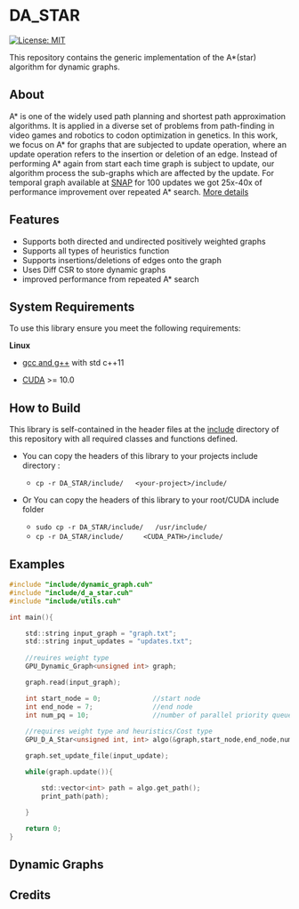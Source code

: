 # DA_STAR

[![License: MIT](https://img.shields.io/badge/License-MIT-yellow.svg)](https://opensource.org/licenses/MIT)

This repository contains the generic implementation of the A*(star) algorithm for dynamic graphs.

## About
A\* is one of the widely used path planning and shortest path approximation algorithms. It is applied in a diverse set of problems from path-finding in video games and robotics to codon optimization in genetics. In this work, we focus on A\* for graphs that are subjected to update operation, where an update operation refers to the insertion or
deletion of an edge. Instead of performing A\* again from start each time graph is subject to update, our algorithm process the sub-graphs which are affected by the update. For temporal graph available at [SNAP](http://snap.stanford.edu/data.)
for 100 updates we got 25x-40x of performance improvement over repeated A* search. [More details](#dynamic-graphs)


## Features
- Supports both directed and undirected positively weighted graphs 
- Supports all types of heuristics function 
- Supports insertions/deletions of edges onto the graph
- Uses Diff CSR to store dynamic graphs
- improved performance from repeated A* search

## System Requirements

To use this library ensure you meet the following requirements:

**Linux**

* [gcc and g++](https://gcc.gnu.org/)  with std c++11

* [CUDA](https://developer.nvidia.com/cuda-toolkit) >= 10.0

## How to Build
This library is self-contained in the header files at the [include](https://github.com/lkoshale/DA_STAR/tree/master/include) directory of this repository with all required classes and functions defined.

- You can copy the headers of this library to your projects include directory :
    - ```cp -r DA_STAR/include/   <your-project>/include/```

- Or You can copy the headers of this library to your root/CUDA include folder

    - ```sudo cp -r DA_STAR/include/   /usr/include/```
    - ```cp -r DA_STAR/include/     <CUDA_PATH>/include/```

## Examples
```c
#include "include/dynamic_graph.cuh"
#include "include/d_a_star.cuh"
#include "include/utils.cuh"

int main(){

    std::string input_graph = "graph.txt";
    std::string input_updates = "updates.txt";
    
    //reuires weight type
    GPU_Dynamic_Graph<unsigned int> graph;

    graph.read(input_graph);

    int start_node = 0;             //start node
    int end_node = 7;               //end node
    int num_pq = 10;                //number of parallel priority queue
    
    //requires weight type and heuristics/Cost type
    GPU_D_A_Star<unsigned int, int> algo(&graph,start_node,end_node,num_pq);

    graph.set_update_file(input_update);

    while(graph.update()){

        std::vector<int> path = algo.get_path();
        print_path(path);
        
    }

    return 0;
}

```


## Dynamic Graphs


## Credits